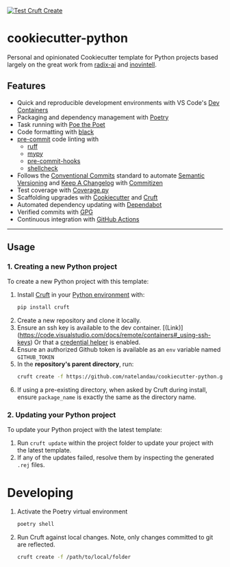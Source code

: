 [![Test Cruft Create](https://github.com/natelandau/cookiecutter-python/actions/workflows/cruft-test.yml/badge.svg)](https://github.com/natelandau/cookiecutter-python/actions/workflows/cruft-test.yml)

# cookiecutter-python

Personal and opinionated Cookiecutter template for Python projects based largely on the great work from [radix-ai](https://github.com/radix-ai/poetry-cookiecutter) and [inovintell](https://github.com/inovintell/py-template).

## Features

-   Quick and reproducible development environments with VS Code's [Dev Containers](https://code.visualstudio.com/docs/remote/containers)
-   Packaging and dependency management with [Poetry](https://github.com/python-poetry/poetry)
-   Task running with [Poe the Poet](https://github.com/nat-n/poethepoet)
-   Code formatting with [black](https://github.com/psf/black)
-   [pre-commit](https://pre-commit.com/) code linting with
    -   [ruff](https://github.com/charliermarsh/ruff)
    -   [mypy](https://github.com/python/mypy)
    -   [pre-commit-hooks](https://github.com/pre-commit/pre-commit-hooks)
    -   [shellcheck](https://github.com/koalaman/shellcheck)
-   Follows the [Conventional Commits](https://www.conventionalcommits.org/) standard to automate [Semantic Versioning](https://semver.org/) and [Keep A Changelog](https://keepachangelog.com/) with [Commitizen](https://github.com/commitizen-tools/commitizen)
-   Test coverage with [Coverage.py](https://github.com/nedbat/coveragepy)
-   Scaffolding upgrades with [Cookiecutter](https://github.com/cookiecutter/cookiecutter) and [Cruft](https://github.com/cruft/cruft)
-   Automated dependency updating with [Dependabot](https://docs.github.com/en/code-security/supply-chain-security/keeping-your-dependencies-updated-automatically/about-dependabot-version-updates)
-   Verified commits with [GPG](https://gnupg.org/)
-   Continuous integration with [GitHub Actions](https://docs.github.com/en/actions)

---

## Usage

### 1. Creating a new Python project

To create a new Python project with this template:

1. Install [Cruft](https://cruft.github.io/cruft/) in your [Python environment](https://github.com/pyenv/pyenv-virtualenv) with:
    ```sh
    pip install cruft
    ```
2. Create a new repository and clone it locally.
3. Ensure an ssh key is available to the dev container. [(Link)] (https://code.visualstudio.com/docs/remote/containers#_using-ssh-keys) Or that a [credential helper](https://code.visualstudio.com/docs/remote/containers#_using-ssh-keys) is enabled.
4. Ensure an authorized Github token is available as an `env` variable named `GITHUB_TOKEN`
5. In the **repository's parent directory**, run:
    ```sh
    cruft create -f https://github.com/natelandau/cookiecutter-python.git
    ```
6. If using a pre-existing directory, when asked by Cruft during install, ensure `package_name` is exactly the same as the directory name.

### 2. Updating your Python project

To update your Python project with the latest template:

1. Run `cruft update` within the project folder to update your project with the latest template.
2. If any of the updates failed, resolve them by inspecting the generated `.rej` files.

# Developing

1. Activate the Poetry virtual environment

    ```bash
    poetry shell
    ```

2. Run Cruft against local changes. Note, only changes committed to git are reflected.
    ```sh
    cruft create -f /path/to/local/folder
    ```

